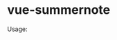 # vue-summernote

Usage: 
<script src="https://kotarov.github.io/vue-summernote/vue-summernote.es5.js"></script>
<summernote v-model="myValue"></summernote>
